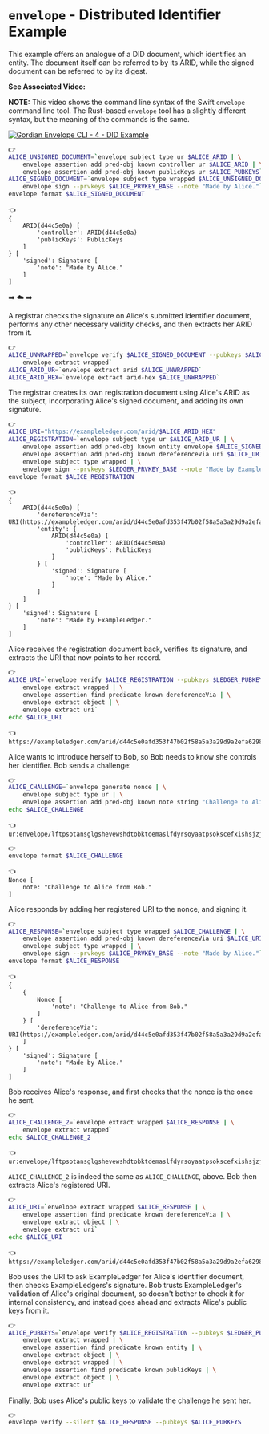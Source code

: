 # `envelope` - Distributed Identifier Example

This example offers an analogue of a DID document, which identifies an entity. The document itself can be referred to by its ARID, while the signed document can be referred to by its digest.

**See Associated Video:**

**NOTE:** This video shows the command line syntax of the Swift `envelope` command line tool. The Rust-based `envelope` tool has a slightly different syntax, but the meaning of the commands is the same.

[![Gordian Envelope CLI - 4 - DID Example](https://img.youtube.com/vi/Dvs2CT60_uI/mqdefault.jpg)](https://www.youtube.com/watch?v=Dvs2CT60_uI)


```bash
👉
ALICE_UNSIGNED_DOCUMENT=`envelope subject type ur $ALICE_ARID | \
    envelope assertion add pred-obj known controller ur $ALICE_ARID | \
    envelope assertion add pred-obj known publicKeys ur $ALICE_PUBKEYS`
ALICE_SIGNED_DOCUMENT=`envelope subject type wrapped $ALICE_UNSIGNED_DOCUMENT | \
    envelope sign --prvkeys $ALICE_PRVKEY_BASE --note "Made by Alice."`
envelope format $ALICE_SIGNED_DOCUMENT
```

```
👈
{
    ARID(d44c5e0a) [
        'controller': ARID(d44c5e0a)
        'publicKeys': PublicKeys
    ]
} [
    'signed': Signature [
        'note': "Made by Alice."
    ]
]
```

➡️ ☁️ ➡️

A registrar checks the signature on Alice's submitted identifier document, performs any other necessary validity checks, and then extracts her ARID from it.

```bash
👉
ALICE_UNWRAPPED=`envelope verify $ALICE_SIGNED_DOCUMENT --pubkeys $ALICE_PUBKEYS | \
    envelope extract wrapped`
ALICE_ARID_UR=`envelope extract arid $ALICE_UNWRAPPED`
ALICE_ARID_HEX=`envelope extract arid-hex $ALICE_UNWRAPPED`
```

The registrar creates its own registration document using Alice's ARID as the subject, incorporating Alice's signed document, and adding its own signature.

```bash
👉
ALICE_URI="https://exampleledger.com/arid/$ALICE_ARID_HEX"
ALICE_REGISTRATION=`envelope subject type ur $ALICE_ARID_UR | \
    envelope assertion add pred-obj known entity envelope $ALICE_SIGNED_DOCUMENT | \
    envelope assertion add pred-obj known dereferenceVia uri $ALICE_URI | \
    envelope subject type wrapped | \
    envelope sign --prvkeys $LEDGER_PRVKEY_BASE --note "Made by ExampleLedger."`
envelope format $ALICE_REGISTRATION
```

```
👈
{
    ARID(d44c5e0a) [
        'dereferenceVia': URI(https://exampleledger.com/arid/d44c5e0afd353f47b02f58a5a3a29d9a2efa6298692f896cd2923268599a0d0f)
        'entity': {
            ARID(d44c5e0a) [
                'controller': ARID(d44c5e0a)
                'publicKeys': PublicKeys
            ]
        } [
            'signed': Signature [
                'note': "Made by Alice."
            ]
        ]
    ]
} [
    'signed': Signature [
        'note': "Made by ExampleLedger."
    ]
]
```

Alice receives the registration document back, verifies its signature, and extracts the URI that now points to her record.

```bash
👉
ALICE_URI=`envelope verify $ALICE_REGISTRATION --pubkeys $LEDGER_PUBKEYS | \
    envelope extract wrapped | \
    envelope assertion find predicate known dereferenceVia | \
    envelope extract object | \
    envelope extract uri`
echo $ALICE_URI
```

```
👈
https://exampleledger.com/arid/d44c5e0afd353f47b02f58a5a3a29d9a2efa6298692f896cd2923268599a0d0f
```

Alice wants to introduce herself to Bob, so Bob needs to know she controls her identifier. Bob sends a challenge:

```bash
👉
ALICE_CHALLENGE=`envelope generate nonce | \
    envelope subject type ur | \
    envelope assertion add pred-obj known note string "Challenge to Alice from Bob."`
echo $ALICE_CHALLENGE
```

```
👈
ur:envelope/lftpsotansglgshevewshdtobktdemaslfdyrsoyaatpsokscefxishsjzjzihjtioihcxjyjlcxfpjziniaihcxiyjpjljncxfwjliddmbtcavsrl
```

```bash
👉
envelope format $ALICE_CHALLENGE
```

```
👈
Nonce [
    note: "Challenge to Alice from Bob."
]
```

Alice responds by adding her registered URI to the nonce, and signing it.

```bash
👉
ALICE_RESPONSE=`envelope subject type wrapped $ALICE_CHALLENGE | \
    envelope assertion add pred-obj known dereferenceVia uri $ALICE_URI | \
    envelope subject type wrapped | \
    envelope sign --prvkeys $ALICE_PRVKEY_BASE --note "Made by Alice."`
envelope format $ALICE_RESPONSE
```

```
👈
{
    {
        Nonce [
            'note': "Challenge to Alice from Bob."
        ]
    } [
        'dereferenceVia': URI(https://exampleledger.com/arid/d44c5e0afd353f47b02f58a5a3a29d9a2efa6298692f896cd2923268599a0d0f)
    ]
} [
    'signed': Signature [
        'note': "Made by Alice."
    ]
]
```

Bob receives Alice's response, and first checks that the nonce is the once he sent.
```bash
👉
ALICE_CHALLENGE_2=`envelope extract wrapped $ALICE_RESPONSE | \
    envelope extract wrapped`
echo $ALICE_CHALLENGE_2
```

```
👈
ur:envelope/lftpsotansglgshevewshdtobktdemaslfdyrsoyaatpsokscefxishsjzjzihjtioihcxjyjlcxfpjziniaihcxiyjpjljncxfwjliddmbtcavsrl
```

`ALICE_CHALLENGE_2` is indeed the same as `ALICE_CHALLENGE`, above. Bob then extracts Alice's registered URI.

```bash
👉
ALICE_URI=`envelope extract wrapped $ALICE_RESPONSE | \
    envelope assertion find predicate known dereferenceVia | \
    envelope extract object | \
    envelope extract uri`
echo $ALICE_URI
```

```
👈
https://exampleledger.com/arid/d44c5e0afd353f47b02f58a5a3a29d9a2efa6298692f896cd2923268599a0d0f
```

Bob uses the URI to ask ExampleLedger for Alice's identifier document, then checks ExampleLedgers's signature. Bob trusts ExampleLedger's validation of Alice's original document, so doesn't bother to check it for internal consistency, and instead goes ahead and extracts Alice's public keys from it.

```bash
👉
ALICE_PUBKEYS=`envelope verify $ALICE_REGISTRATION --pubkeys $LEDGER_PUBKEYS | \
    envelope extract wrapped | \
    envelope assertion find predicate known entity | \
    envelope extract object | \
    envelope extract wrapped | \
    envelope assertion find predicate known publicKeys | \
    envelope extract object | \
    envelope extract ur`
```

Finally, Bob uses Alice's public keys to validate the challenge he sent her.

```bash
👉
envelope verify --silent $ALICE_RESPONSE --pubkeys $ALICE_PUBKEYS
```
